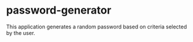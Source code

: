 # password-generator
This application generates a random password based on criteria selected by the user. 
